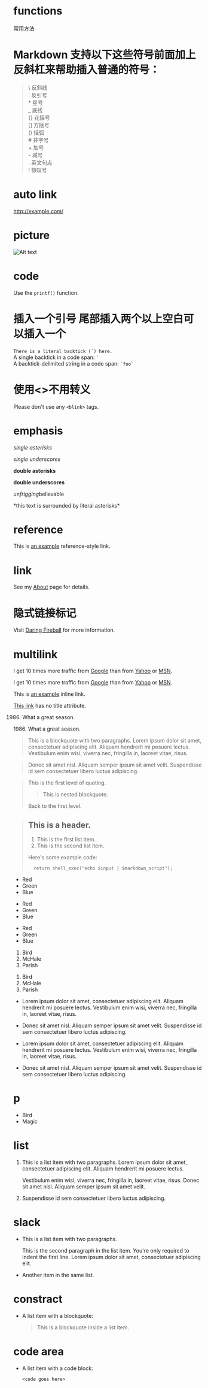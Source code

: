 functions
=========

常用方法

# Markdown 支持以下这些符号前面加上反斜杠来帮助插入普通的符号：

> \   反斜线   
> `   反引号  
> \*   星号  
> _   底线  
> {}  花括号  
> []  方括号  
> ()  括弧  
> \#   井字号  
> \+   加号  
> \-   减号  
> .   英文句点  
> !   惊叹号  

# auto link
<http://example.com/>

# picture
![Alt text](/path/to/img.jpg)

# code
Use the `printf()` function.
# 插入一个引号 尾部插入两个以上空白可以插入一个
``There is a literal backtick (`) here.``    
A single backtick in a code span: `` ` ``    
A backtick-delimited string in a code span: `` `foo` ``    
# 使用<>不用转义
Please don't use any `<blink>` tags.     

# emphasis
*single asterisks*

_single underscores_

**double asterisks**

__double underscores__

un*frigging*believable

\*this text is surrounded by literal asterisks\*

# reference
This is [an example][id317] reference-style link.


[id317]: http://example.com/  "Optional Title Here"
[id318]: http://example.com/longish/path/to/resource/here
    "Optional Title Here"

# link
See my [About](/about/) page for details.

# 隐式链接标记
Visit [Daring Fireball][] for more information.


[Daring Fireball]: http://daringfireball.net/

# multilink
I get 10 times more traffic from [Google][1] than from
[Yahoo][2] or [MSN][3].

  [1]: http://google.com/        "Google"
  [2]: http://search.yahoo.com/  "Yahoo Search"
  [3]: http://search.msn.com/    "MSN Search"


I get 10 times more traffic from [Google][] than from
[Yahoo][] or [MSN][].

  [google]: http://google.com/        "Google"
  [yahoo]: http://search.yahoo.com/  "Yahoo Search"
  [msn]: http://search.msn.com/    "MSN Search"

This is [an example](http://example.com/ "Title") inline link.

[This link](http://example.net/) has no title attribute.

1986. What a great season.

1986\. What a great season.

> This is a blockquote with two paragraphs. Lorem ipsum dolor sit amet,
consectetuer adipiscing elit. Aliquam hendrerit mi posuere lectus.
Vestibulum enim wisi, viverra nec, fringilla in, laoreet vitae, risus.

> Donec sit amet nisl. Aliquam semper ipsum sit amet velit. Suspendisse
id sem consectetuer libero luctus adipiscing.

> This is the first level of quoting.
>
> > This is nested blockquote.
>
> Back to the first level.

> ## This is a header.
> 
> 1.   This is the first list item.
> 2.   This is the second list item.
> 
> Here's some example code:
>
>       return shell_exec("echo $input | $markdown_script");

*   Red
*   Green
*   Blue

+   Red
+   Green
+   Blue

-   Red
-   Green
-   Blue

1.  Bird
2.  McHale
3.  Parish

<ol>
<li>Bird</li>
<li>McHale</li>
<li>Parish</li>
</ol>



*   Lorem ipsum dolor sit amet, consectetuer adipiscing elit.
    Aliquam hendrerit mi posuere lectus. Vestibulum enim wisi,
    viverra nec, fringilla in, laoreet vitae, risus.
*   Donec sit amet nisl. Aliquam semper ipsum sit amet velit.
    Suspendisse id sem consectetuer libero luctus adipiscing.

*   Lorem ipsum dolor sit amet, consectetuer adipiscing elit.
Aliquam hendrerit mi posuere lectus. Vestibulum enim wisi,
viverra nec, fringilla in, laoreet vitae, risus.
*   Donec sit amet nisl. Aliquam semper ipsum sit amet velit.
Suspendisse id sem consectetuer libero luctus adipiscing.

# p
*   Bird
*   Magic

# list
1.  This is a list item with two paragraphs. Lorem ipsum dolor
    sit amet, consectetuer adipiscing elit. Aliquam hendrerit
    mi posuere lectus.

    Vestibulum enim wisi, viverra nec, fringilla in, laoreet
    vitae, risus. Donec sit amet nisl. Aliquam semper ipsum
    sit amet velit.

2.  Suspendisse id sem consectetuer libero luctus adipiscing.

# slack
*   This is a list item with two paragraphs.

    This is the second paragraph in the list item. You're
only required to indent the first line. Lorem ipsum dolor
sit amet, consectetuer adipiscing elit.

*   Another item in the same list.

# constract
*   A list item with a blockquote:

    > This is a blockquote
    > inside a list item.

# code area
*   A list item with a code block:

        <code goes here>
